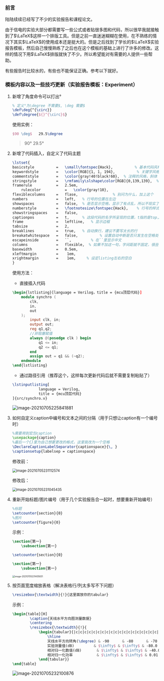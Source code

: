 ### 前言
陆陆续续已经写了不少的实验报告和课程论文。

由于信电的实验大部分都需要写一些公式或者贴很多图和代码，所以很早我就接触到了$\LaTeX$这样一个排版工具。但是之前一直迷迷糊糊在使用，在不熟练的情况下其实$\LaTeX$的使用成本还是挺大的。但是之后找到了学长的$\LaTeX$实验报告模板，然后自己慢慢熟练了之后也在这个模板的基础上进行了许多的修改。这样的情况下用$\LaTeX$排版就快了不少。所以希望能对有需要的人提供一些帮助。

有些报告时比较水的，有些也不能保证正确。参考以下就好。
### 模板内容以及一些技巧更新（实验报告模板：Experiment）

1. 新增了角度命令可以打出°
    ```latex
    % 定义°为\degree 不需要$, \deg 需要$
    \def\deg{^{\circ}}
    \def\degree{${}^{\circ}$}
    ```
    使用实例：
    ```latex
    $90 \deg$   29.5\degree
    ```
    >90°    29.5°
    
2. 新增了代码插入，自定义了代码主题
    ```latex
    \lstset{
    basicstyle          =   \small\fontspec{Hack},          % 基本代码风格
    keywordstyle        =   \color[RGB]{1, 1, 194},          % 关键字风格
    commentstyle        =   \color{gray!40!black!60},  % 注释的风格，斜体
    stringstyle         =   \rmfamily\slshape\color[RGB]{0,139,139},  % 字符串风格
    framerule           =   2.5em,
		rulecolor           =   \color{gray!10},  
    flexiblecolumns     =   flase,                % 别问为什么，加上这个
    numbers             =   left,   % 行号的位置在左边
    showspaces          =   false,  % 是否显示空格，显示了有点乱，所以不现实了
    numberstyle         =   \footnotesize\fontspec{Hack},    % 行号的样式，小五号，tt等宽字体
    showstringspaces    =   false,
    captionpos          =   t,      % 这段代码的名字所呈现的位置，t指的是top上面
    frame               =   leftline,   % 显示边框
    tabsize             =   2,
    breaklines          =   true,   % 自动换行，建议不要写太长的行
    breakatwhitespace   =   false,       	% 设置自动中断是否只发生在空格处
    escapeinside        =   ``,     	% 在``里显示中文
    columns             =   flexible,  % 如果不加这一句，字间距就不固定，很丑，必须
    basewidth           =   0.5em,
    xleftmargin         =    1em,  
    xrightmargin        =    1em,     % 设定listing左右的空白
    }
    ```
    使用方法：

    + 直接插入代码
    ```latex
    \begin{lstlisting}[language = Verilog，title = {mcu顶层代码}]
        module synchro (
            clk,
            in,
            out
        );
            input clk, in;
            output out;
            reg q1,q2;
            //非阻塞赋值
            always @(posedge clk ) begin
                q1 <= in;
                q2 <= q1;
            end
            assign out = q1 && (~q2);
        endmodule
    \end{lstlisting}
    ```
    + 通过路径引用（推荐这个，这样每次更新代码后就不需要复制粘贴了）
    ```latex
    \lstinputlisting[
                language = Verilog,
                title = {mcu顶层代码}
    ]{src/synchro.v}
    ```

    ![image-20210705225841881](https://i.loli.net/2021/07/05/SqKw3WzHsAuknDd.png)

3. 如何自定义caption中编号和文本之间的分隔（用于只想让caption有一个编号时）
    ```latex
    %需要用到宏包caption
    \usepackage{caption}
    %最后一个{}里为自己想要更改的格式，这里我改为一个空格
    \DeclareCaptionLabelSeparator{captionspace}{\, }
    \captionsetup{labelsep = captionspace}
    ```
    修改前：

    <img src="https://i.loli.net/2021/07/05/oeAwtrOWkKRE3JL.png" alt="image-20210705231112574" style="zoom: 80%;" />

    修改后：
    
    <img src="https://i.loli.net/2021/07/05/Oo7GLCt3YkD8MEU.png" alt="image-20210705231045435" style="zoom:80%;" />
4. 重新开始标题/图片编号（用于几个实验报告合一起时，想要重新开始编号）
    ```latex
    %标题
    \setcounter{section}{0}
    %图片
    \setcounter{figure}{0}
    ```
    示例：
    ```latex
    \section{第一}
        \subsection{第一}
    
    \setcounter{section}{0}
    
    \section{第一}
        \subsection{第一}
    ```
    <img src="https://i.loli.net/2021/07/05/qmDJ9SUBu2rEOaA.png" alt="image-20210705231405831" style="zoom: 50%;" />
5. 按页面宽度缩放表格（解决表格行/列太多写不下问题）
    ```latex
    \resizebox{\textwidth}{!}{这里面放你的tabular}
    ```
    示例：
    ```latex
    \begin{table}[H]
            \caption{天线水平方向图测量数据}
            \centering
            \resizebox{\textwidth}{!}{
                \begin{tabular}{|c|c|c|c|c|c|c|c|c|c|c|c|c|c|c|c|c|c|c|c|}
                    \hline
                    天线水平方向转角(\degree) & -90      & -80      & -70   & -60   & -50   & -40   & -30   & -20   & -10   & 0     & 10    & 20    & 30    & 40    & 50    & 60    & 70    & 80    & 90       \\ \hline
                    实验测量值(dB)         & $\infty$ & $\infty$ & -80.0 & -73.8 & -74.0 & -66.8 & -57.8 & -49.8 & -43.0 & -40.0 & -44.2 & -52.6 & -61.0 & -63.4 & -66.8 & -70.5 & -77.5 & -74.4 & $\infty$ \\ \hline
                    相对归一化数值(dB)       & $\infty$ & $\infty$ & -40.0 & -33.8 & -34.0 & -26.8 & -17.8 & -9.8  & -3.0  & 0.0   & -4.2  & -12.6 & -21.0 & -23.4 & -26.8 & -30.5 & -37.5 & -34.4 & $\infty$ \\ \hline
                    相对归一化功率           & $\infty$ & $\infty$ & 0.01  & 0.02  & 0.02  & 0.05  & 0.13  & 0.32  & 0.71  & 1.00  & 0.62  & 0.23  & 0.09  & 0.07  & 0.05  & 0.03  & 0.01  & 0.02  & $\infty$ \\ \hline
                \end{tabular}}
    \end{table}
    ```

    ![image-20210705232100876](https://i.loli.net/2021/07/05/BFD28qArRvf9eWY.png)
